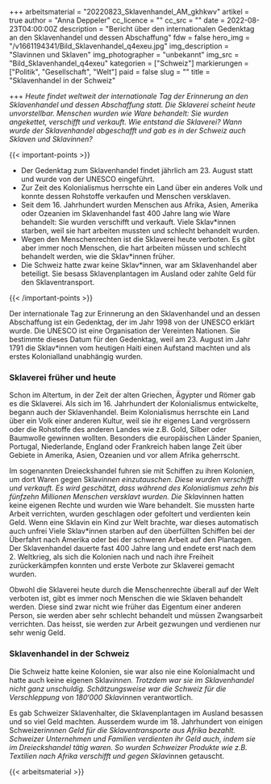 +++
arbeitsmaterial = "20220823_Sklavenhandel_AM_gkhkwv"
artikel = true
author = "Anna Deppeler"
cc_licence = ""
cc_src = ""
date = 2022-08-23T04:00:00Z
description = "Bericht über den internationalen Gedenktag an den Sklavenhandel und dessen Abschaffung"
fdw = false
hero_img = "/v1661194341/Bild_Sklavenhandel_q4exeu.jpg"
img_description = "Slavinnen und Sklaven"
img_photographer = "unbekannt"
img_src = "Bild_Sklavenhandel_q4exeu"
kategorien = ["Schweiz"]
markierungen = ["Politik", "Gesellschaft", "Welt"]
paid = false
slug = ""
title = "Sklavenhandel in der Schweiz"

+++
_Heute findet weltweit der internationale Tag der Erinnerung an den Sklavenhandel und dessen Abschaffung statt. Die Sklaverei scheint heute unvorstellbar. Menschen wurden wie Ware behandelt: Sie wurden angekettet, verschifft und verkauft. Wie entstand die Sklaverei? Wann wurde der Sklavenhandel abgeschafft und gab es in der Schweiz auch Sklaven und Sklavinnen?_

{{< important-points >}} 



<ul>

<li>Der Gedenktag zum Sklavenhandel findet jährlich am 23. August statt und wurde von der UNESCO eingeführt.</li>

<li>Zur Zeit des Kolonialismus herrschte ein Land über ein anderes Volk und konnte dessen Rohstoffe verkaufen und Menschen versklaven.</li>

<li>Seit dem 16. Jahrhundert wurden Menschen aus Afrika, Asien, Amerika oder Ozeanien im Sklavenhandel fast 400 Jahre lang wie Ware behandelt: Sie wurden verschifft und verkauft. Viele Sklav*innen starben, weil sie hart arbeiten mussten und schlecht behandelt wurden.</li>

<li>Wegen den Menschenrechten ist die Sklaverei heute verboten. Es gibt aber immer noch Menschen, die hart arbeiten müssen und schlecht behandelt werden, wie die Sklav*innen früher.</li>

<li>Die Schweiz hatte zwar keine Sklav*innen, war am Sklavenhandel aber beteiligt. Sie besass Sklavenplantagen im Ausland oder zahlte Geld für den Sklaventransport.</li>

</ul> {{< /important-points >}}

Der internationale Tag zur Erinnerung an den Sklavenhandel und an dessen Abschaffung ist ein Gedenktag, der im Jahr 1998 von der UNESCO erklärt wurde. Die UNESCO ist eine Organisation der Vereinten Nationen. Sie bestimmte dieses Datum für den Gedenktag, weil am 23. August im Jahr 1791 die Sklav*innen vom heutigen Haiti einen Aufstand machten und als erstes Kolonialland unabhängig wurden.

### Sklaverei früher und heute

Schon im Altertum, in der Zeit der alten Griechen, Ägypter und Römer gab es die Sklaverei. Als sich im 16. Jahrhundert der Kolonialismus entwickelte, begann auch der Sklavenhandel. Beim Kolonialismus herrschte ein Land über ein Volk einer anderen Kultur, weil sie ihr eigenes Land vergrössern oder die Rohstoffe des anderen Landes wie z.B. Gold, Silber oder Baumwolle gewinnen wollten. Besonders die europäischen Länder Spanien, Portugal, Niederlande, England oder Frankreich haben lange Zeit über Gebiete in Amerika, Asien, Ozeanien und vor allem Afrika geherrscht.

Im sogenannten Dreieckshandel fuhren sie mit Schiffen zu ihren Kolonien, um dort Waren gegen Sklav*innen einzutauschen. Diese wurden verschifft und verkauft. Es wird geschätzt, dass während des Kolonialismus zehn bis fünfzehn Millionen Menschen versklavt wurden. Die Sklav*innen hatten keine eigenen Rechte und wurden wie Ware behandelt. Sie mussten harte Arbeit verrichten, wurden geschlagen oder gefoltert und verdienten kein Geld. Wenn eine Sklavin ein Kind zur Welt brachte, war dieses automatisch auch unfrei Viele Sklav*innen starben auf den überfüllten Schiffen bei der Überfahrt nach Amerika oder bei der schweren Arbeit auf den Plantagen. Der Sklavenhandel dauerte fast 400 Jahre lang und endete erst nach dem 2. Weltkrieg, als sich die Kolonien nach und nach ihre Freiheit zurückerkämpfen konnten und erste Verbote zur Sklaverei gemacht wurden.

Obwohl die Sklaverei heute durch die Menschenrechte überall auf der Welt verboten ist, gibt es immer noch Menschen die wie Sklaven behandelt werden. Diese sind zwar nicht wie früher das Eigentum einer anderen Person, sie werden aber sehr schlecht behandelt und müssen Zwangsarbeit verrichten. Das heisst, sie werden zur Arbeit gezwungen und verdienen nur sehr wenig Geld.

### Sklavenhandel in der Schweiz

Die Schweiz hatte keine Kolonien, sie war also nie eine Kolonialmacht und hatte auch keine eigenen Sklav*innen. Trotzdem war sie im Sklavenhandel nicht ganz unschuldig. Schätzungsweise war die Schweiz für die Verschleppung von 180‘000 Sklav*innen verantwortlich.

Es gab Schweizer Sklavenhalter, die Sklavenplantagen im Ausland besassen und so viel Geld machten. Ausserdem wurde im 18. Jahrhundert von einigen Schweizer*innnen Geld für die Sklaventransporte aus Afrika bezahlt. Schweizer Unternehmen und Familien verdienten ihr Geld auch, indem sie im Dreieckshandel tätig waren. So wurden Schweizer Produkte wie z.B. Textilien nach Afrika verschifft und gegen Sklav*innen getauscht.



 {{< arbeitsmaterial >}} 
